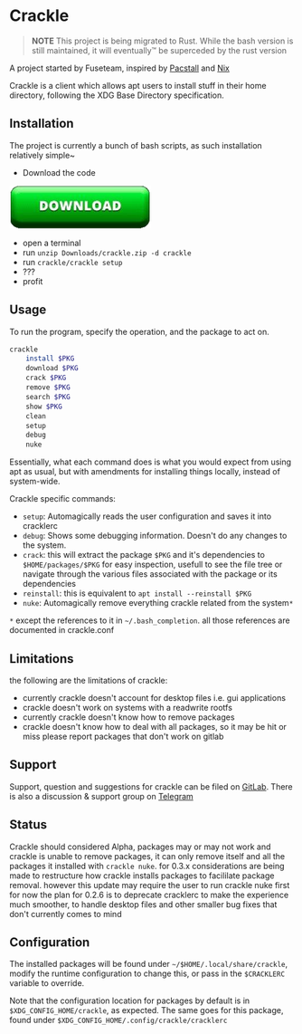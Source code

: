 # Crackle

> **NOTE** This project is being migrated to Rust. While the bash version is still maintained, it will eventually™ be superceded by the rust version

A project started by Fuseteam, inspired by [Pacstall](https://github.com/pacstall/pacstall) and [Nix](https://github.com/NixOS/nix)

Crackle is a client which allows apt users to install stuff in their home directory, following the XDG Base Directory specification.
 
## Installation

The project is currently a bunch of bash scripts, as such installation relatively simple~
- Download the code

[![download](https://raw.githubusercontent.com/Fuseteam/linus-proof/main/images/download.png)](https://github.com/tuxecure/crackle/releases/latest/download/crackle.zip)

- open a terminal
- run `unzip Downloads/crackle.zip -d crackle`
- run `crackle/crackle setup`
- ???
- profit

## Usage

To run the program, specify the operation, and the package to act on.

```bash
crackle
	install $PKG
	download $PKG
	crack $PKG
	remove $PKG
	search $PKG
	show $PKG
	clean
	setup
	debug
	nuke
```

Essentially, what each command does is what you would expect from using apt as usual, but with amendments for installing things locally, instead of system-wide.

Crackle specific commands:
- `setup`: Automagically reads the user configuration and saves it into cracklerc
- `debug`: Shows some debugging information. Doesn't do any changes to the system.
- `crack`: this will extract the package `$PKG` and it's dependencies to `$HOME/packages/$PKG` for easy inspection, usefull to see the file tree or navigate through the various files associated with the package or its dependencies
- `reinstall`: this is equivalent to `apt install --reinstall $PKG`
- `nuke`: Automagically remove everything crackle related from the system`*`

`*` except the references to it in `~/.bash_completion`. all those references are documented in crackle.conf

## Limitations

the following are the limitations of crackle:
- currently crackle doesn't account for desktop files i.e. gui applications
- crackle doesn't work on systems with a readwrite rootfs
- currently crackle doesn't know how to remove packages
- crackle doesn't know how to deal with all packages, so it may be hit or miss please report packages that don't work on gitlab

## Support

Support, question and suggestions for crackle can be filed on [GitLab](https://gitlab.com/tuxecure/crackle-apt/crackle). There is also a discussion & support group on [Telegram](https://t.me/CrackleApt)

## Status

Crackle should considered Alpha, packages may or may not work and crackle is unable to remove packages, it can only remove itself and all the packages it installed with `crackle nuke`.
for 0.3.x considerations are being made to restructure how crackle installs packages to facililate package removal. however this update may require the user to run crackle nuke first
for now the plan for 0.2.6 is to deprecate cracklerc to make the experience much smoother, to handle desktop files and other smaller bug fixes that don't currently comes to mind


## Configuration

The installed packages will be found under `~/$HOME/.local/share/crackle`, modify the runtime configuration to change this, or pass in the `$CRACKLERC` variable to override.

Note that the configuration location for packages by default is in `$XDG_CONFIG_HOME/crackle`, as expected. The same goes for this package, found under `$XDG_CONFIG_HOME/.config/crackle/cracklerc`
